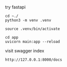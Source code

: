 try fastapi

```
cd ~./
python3 -m venv .venv
```

```
source .venv/bin/activate
```


```
cd app
uvicorn main:app --reload
```

visit swagger index

```
http://127.0.0.1:8000/docs
```

